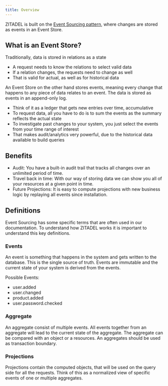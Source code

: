 ```yaml
---
title: Overview
---
```


ZITADEL is built on the [Event Sourcing pattern](../architecture/software), where changes are stored as events in an Event Store.

## What is an Event Store?

Traditionally, data is stored in relations as a state

- A request needs to know the relations to select valid data
- If a relation changes, the requests need to change as well
- That is valid for actual, as well as for historical data

An Event Store on the other hand stores events, meaning every change that happens to any piece of data relates to an event.
The data is stored as events in an append-only log.

- Think of it as a ledger that gets new entries over time, accumulative
- To request data, all you have to do is to sum the events as the summary reflects the actual state
- To investigate past changes to your system, you just select the events from your time range of interest
- That makes audit/analytics very powerful, due to the historical data available to build queries

## Benefits

- Audit: You have a built-in audit trail that tracks all changes over an unlimited period of time.
- Travel back in time: With our way of storing data we can show you all of your resources at a given point in time. 
- Future Projections: It is easy to compute projections with new business logic by replaying all events since installation.

## Definitions

Event Sourcing has some specific terms that are often used in our documentation. To understand how ZITADEL works it is important to understand this key definitions.

### Events

An event is something that happens in the system and gets written to the database. This is the single source of truth.
Events are immutable and the current state of your system is derived from the events.

Possible Events:
- user.added
- user.changed
- product.added
- user.password.checked

### Aggregate

An aggregate consist of multiple events. All events together from an aggregate will lead to the current state of the aggregate.
The aggregate can be compared with an object or a resources. An aggregates should be used as transaction boundary.

### Projections

Projections contain the computed objects, that will be used on the query side for all the requests.
Think of this as a normalized view of specific events of one or multiple aggregates.
